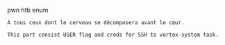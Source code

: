 pwn htb enum

    À tous ceux dont le cerveau se décomposera avant le cœur.

    This part consist USER flag and creds for SSH to vortex-system task.
